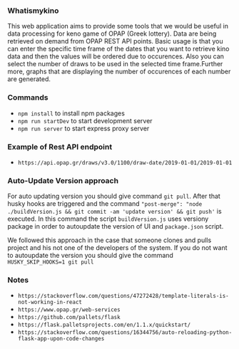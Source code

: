 ### Whatismykino

This web application aims to provide some tools that we would be useful in data processing for keno game of OPAP
(Greek lottery). Data are being retrieved on demand from OPAP REST API points. Basic usage is that you can enter the specific time frame of the
dates that you want to retrieve kino data and then the values will be ordered due to occurences. Also you can select the number of draws
to be used in the selected time frame.Further more, graphs that are displaying the number of occurences of each number are generated.

### Commands

- `npm install` to install npm packages
- `npm run startDev` to start development server
- `npm run server` to start express proxy server

### Example of Rest API endpoint

- `https://api.opap.gr/draws/v3.0/1100/draw-date/2019-01-01/2019-01-01`

### Auto-Update Version approach

For auto updating version you should give command `git pull`. After that husky hooks are triggered and the command
`"post-merge": "node ./buildVersion.js && git commit -am 'update version' && git push'` is executed. In this command
the script `buildVersion.js` uses versiony package in order to autoupdate the version of UI and `package.json` script.

We followed this approach in the case that someone clones and pulls project and his not one of the developers of the system.
If you do not want to autoupdate the version you should give the command `HUSKY_SKIP_HOOKS=1 git pull`

### Notes

- `https://stackoverflow.com/questions/47272428/template-literals-is-not-working-in-react`
- `https://www.opap.gr/web-services`
- `https://github.com/pallets/flask`
- `https://flask.palletsprojects.com/en/1.1.x/quickstart/`
- `https://stackoverflow.com/questions/16344756/auto-reloading-python-flask-app-upon-code-changes`
